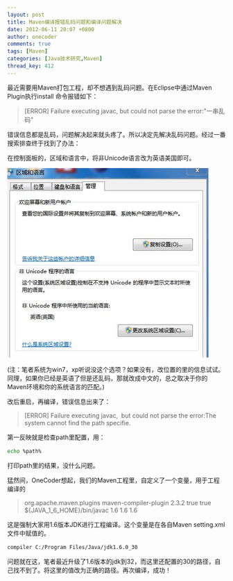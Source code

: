 ```yaml
---
layout: post
title: Maven编译报错乱码问题和编译问题解决
date: 2012-06-11 20:07 +0800
author: onecoder
comments: true
tags: [Maven]
categories: [Java技术研究,Maven]
thread_key: 412
---
```

最近需要用Maven打包工程，却不想遇到乱码问题。在Eclipse中通过Maven Plugin执行install 命令报错如下：	

> [ERROR] Failure executing javac, but could not parse the error:"一串乱码"

错误信息都是乱码，问题解决起来就头疼了。所以决定先解决乱码问题。经过一番搜索排查终于找到了办法：

在控制面板的，区域和语言中，将非Unicode语言改为英语美国即可。

![](/images/post/maven-compile-encode/language-setting.jpg)

(注：笔者系统为win7，xp听说没这个选项？如果没有，改位置的里的信息试试。同理，如果你已经是英语了但是还乱码，那就改成中文的，总之取决于你的Maven环境和你的系统语言的匹配。)

改后重启，再编译，错误信息出来了：

>[ERROR] Failure executing javac, &nbsp;but could not parse the error:The system cannot find the path specifie.

第一反映就是检查path里配置，用：	

```sh	
echo %path%
```

打印path里的结果，没什么问题。
	
猛然间，OneCoder想起，我们的Maven工程里，自定义了一个变量，用于工程编译的

>org.apache.maven.plugins maven-compiler-plugin 2.3.2 true true ${JAVA_1_6_HOME}/bin/javac 1.6 1.6 1.6 

这是强制大家用1.6版本JDK进行工程编译。这个变量是在各自Maven setting.xml文件中赋值的。

```sh
compiler C:/Program Files/Java/jdk1.6.0_30 
```

问题就在这，笔者最近升级了1.6版本的jdk到32，而这里还配置的30的路径，自己找不到了。将这里的值改为正确的路径。再次编译，成功！